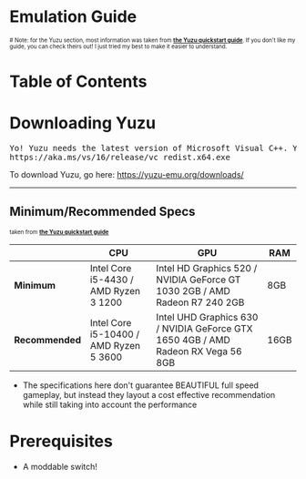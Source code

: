<!DOCTYPE html>
<html>
 <head>
  <meta name="description" content="Learn how to emulate games from your Nintendo Switch onto Yuzu or Ryujinx!">
  <title>New Horizons Emulation Guide</title>
</head> 

# Emulation Guide
<sup><sub># Note: for the Yuzu section, most information was taken from [**the Yuzu quickstart guide**](https://yuzu-emu.org/help/quickstart/). If you don't like my guide, you can check theirs out! I just tried my best to make it easier to understand.</sub></sup>

# Table of Contents



# Downloading Yuzu

<pre>
Yo! Yuzu needs the latest version of Microsoft Visual C++. You have to download and install it from the link below:
https://aka.ms/vs/16/release/vc_redist.x64.exe
</pre>

To download Yuzu, go here: https://yuzu-emu.org/downloads/

---

## Minimum/Recommended Specs

<sup><sub>taken from [**the Yuzu quickstart guide**](https://yuzu-emu.org/help/quickstart/)</sup></sub>

|                 | **CPU**                                | **GPU**                                                                          | **RAM** |
|-----------------|----------------------------------------|----------------------------------------------------------------------------------|---------|
| **Minimum**     | Intel Core i5-4430 / AMD Ryzen 3 1200  | Intel HD Graphics 520 / NVIDIA GeForce GT 1030 2GB / AMD Radeon R7 240 2GB       | 8GB     |
| **Recommended** | Intel Core i5-10400 / AMD Ryzen 5 3600 | Intel UHD Graphics 630 / NVIDIA GeForce GTX 1650 4GB / AMD Radeon RX Vega 56 8GB | 16GB    |

- The specifications here don't guarantee BEAUTIFUL full speed gameplay, but instead they layout a cost effective recommendation while still taking into account the performance

# Prerequisites

- A moddable switch! 

</html>
